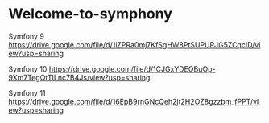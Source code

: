 # Welcome-to-symphony

Symfony 9
  https://drive.google.com/file/d/1iZPRa0mj7KfSgHW8PtSUPURJG5ZCqcID/view?usp=sharing


Symfony 10 
  https://drive.google.com/file/d/1CJGxYDEQBuOp-9Xm7TegOtTILnc7B4Js/view?usp=sharing
  
  
Symfony 11
  https://drive.google.com/file/d/16EpB9rnGNcQeh2jt2H2OZ8gzzbm_fPPT/view?usp=sharing

